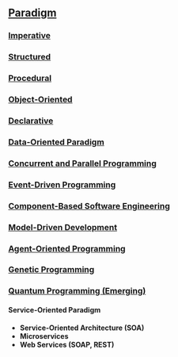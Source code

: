 ## **[Paradigm](https://github.com/m-mdy-m/TechShelf/tree/main/Programming/Paradigm)**

### **[Imperative](./Imperative/)**

### **[Structured](./Structured/)**

### **[Procedural](./Procedural/)**

### **[Object-Oriented](./OO/)**

### **[Declarative](./Declarative/)**

### **[Data-Oriented Paradigm](./Data-Oriented/)**

### **[Concurrent and Parallel Programming](./Concurrent-And-Parallel/)**

### **[Event-Driven Programming](./Event-Driven/)**

### **[Component-Based Software Engineering](./Component-Based/)**

### **[Model-Driven Development](./Model-Driven/)**

### **[Agent-Oriented Programming](./Agent-Oriented/)**

### **[Genetic Programming](./Genetic/)**

### **[Quantum Programming (Emerging)](./Quantum/)**

#### **Service-Oriented Paradigm**

- **Service-Oriented Architecture (SOA)**
- **Microservices**
- **Web Services (SOAP, REST)**
